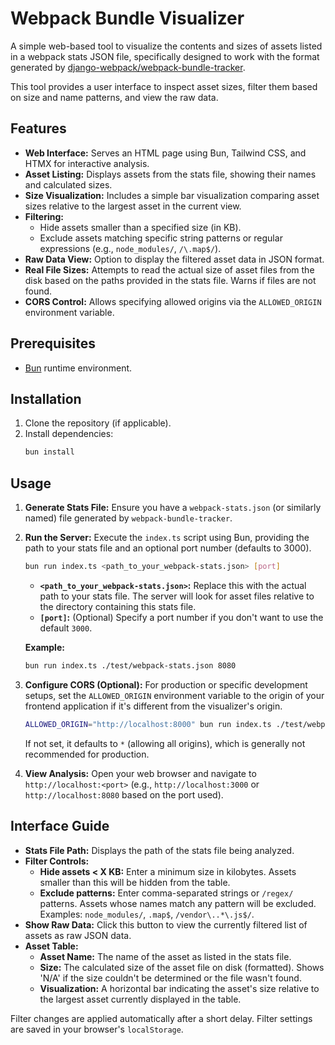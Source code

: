 # Webpack Bundle Visualizer

A simple web-based tool to visualize the contents and sizes of assets listed in a webpack stats JSON file, specifically designed to work with the format generated by [django-webpack/webpack-bundle-tracker](https://github.com/django-webpack/webpack-bundle-tracker).

This tool provides a user interface to inspect asset sizes, filter them based on size and name patterns, and view the raw data.

## Features

*   **Web Interface:** Serves an HTML page using Bun, Tailwind CSS, and HTMX for interactive analysis.
*   **Asset Listing:** Displays assets from the stats file, showing their names and calculated sizes.
*   **Size Visualization:** Includes a simple bar visualization comparing asset sizes relative to the largest asset in the current view.
*   **Filtering:**
    *   Hide assets smaller than a specified size (in KB).
    *   Exclude assets matching specific string patterns or regular expressions (e.g., `node_modules/`, `/\.map$/`).
*   **Raw Data View:** Option to display the filtered asset data in JSON format.
*   **Real File Sizes:** Attempts to read the actual size of asset files from the disk based on the paths provided in the stats file. Warns if files are not found.
*   **CORS Control:** Allows specifying allowed origins via the `ALLOWED_ORIGIN` environment variable.

## Prerequisites

*   [Bun](https://bun.sh/) runtime environment.

## Installation

1.  Clone the repository (if applicable).
2.  Install dependencies:
    ```bash
    bun install
    ```

## Usage

1.  **Generate Stats File:** Ensure you have a `webpack-stats.json` (or similarly named) file generated by `webpack-bundle-tracker`.
2.  **Run the Server:** Execute the `index.ts` script using Bun, providing the path to your stats file and an optional port number (defaults to 3000).

    ```bash
    bun run index.ts <path_to_your_webpack-stats.json> [port]
    ```

    *   **`<path_to_your_webpack-stats.json>`:** Replace this with the actual path to your stats file. The server will look for asset files relative to the directory containing this stats file.
    *   **`[port]`:** (Optional) Specify a port number if you don't want to use the default `3000`.

    **Example:**
    ```bash
    bun run index.ts ./test/webpack-stats.json 8080
    ```

3.  **Configure CORS (Optional):** For production or specific development setups, set the `ALLOWED_ORIGIN` environment variable to the origin of your frontend application if it's different from the visualizer's origin.

    ```bash
    ALLOWED_ORIGIN="http://localhost:8000" bun run index.ts ./test/webpack-stats.json
    ```
    If not set, it defaults to `*` (allowing all origins), which is generally not recommended for production.

4.  **View Analysis:** Open your web browser and navigate to `http://localhost:<port>` (e.g., `http://localhost:3000` or `http://localhost:8080` based on the port used).

## Interface Guide

*   **Stats File Path:** Displays the path of the stats file being analyzed.
*   **Filter Controls:**
    *   **Hide assets < X KB:** Enter a minimum size in kilobytes. Assets smaller than this will be hidden from the table.
    *   **Exclude patterns:** Enter comma-separated strings or `/regex/` patterns. Assets whose names match any pattern will be excluded. Examples: `node_modules/`, `.map$`, `/vendor\..*\.js$/`.
*   **Show Raw Data:** Click this button to view the currently filtered list of assets as raw JSON data.
*   **Asset Table:**
    *   **Asset Name:** The name of the asset as listed in the stats file.
    *   **Size:** The calculated size of the asset file on disk (formatted). Shows 'N/A' if the size couldn't be determined or the file wasn't found.
    *   **Visualization:** A horizontal bar indicating the asset's size relative to the largest asset currently displayed in the table.

Filter changes are applied automatically after a short delay. Filter settings are saved in your browser's `localStorage`.
